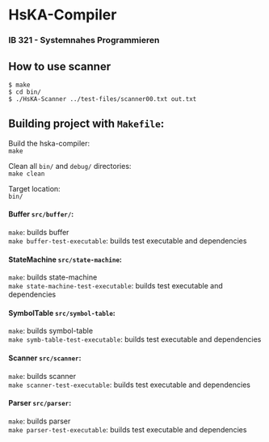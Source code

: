 # HsKA-Compiler

### IB 321 - Systemnahes Programmieren


## How to use scanner
```
$ make
$ cd bin/
$ ./HsKA-Scanner ../test-files/scanner00.txt out.txt
```


## Building project with `Makefile`:
Build the hska-compiler:  
`make`

Clean all `bin/` and `debug/` directories:   
`make clean`

Target location:   
`bin/`

#### Buffer `src/buffer/`:
`make`: builds buffer  
`make buffer-test-executable`: builds test executable and dependencies

#### StateMachine `src/state-machine`:
`make`: builds state-machine  
`make state-machine-test-executable`: builds test executable and dependencies  

#### SymbolTable `src/symbol-table`:
`make`: builds symbol-table  
`make symb-table-test-executable`: builds test executable and dependencies

#### Scanner `src/scanner`:
`make`: builds scanner  
`make scanner-test-executable`: builds test executable and dependencies

#### Parser `src/parser`:
`make`: builds parser  
`make parser-test-executable`: builds test executable and dependencies
